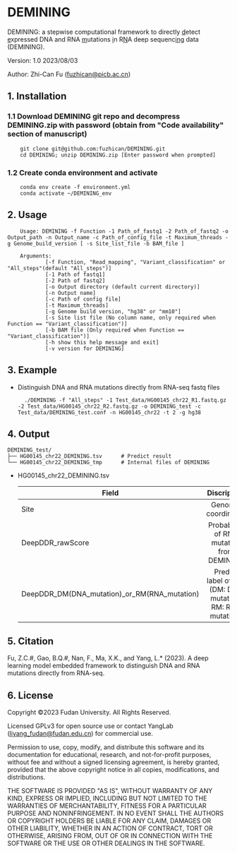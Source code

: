 # DEMINING

DEMINING: a stepwise computational framework to directly <ins>d</ins>etect <ins>e</ins>xpressed DNA and RNA <ins>m</ins>utations <ins>i</ins>n R<ins>N</ins>A deep sequenc<ins>ing</ins> data (DEMINING).

Version: 1.0 2023/08/03

Author: Zhi-Can Fu (fuzhican@picb.ac.cn) 


## 1. Installation
### 1.1 Download DEMINING git repo and decompress DEMINING.zip with password (obtain from "Code availability" section of manuscript)
        git clone git@github.com:fuzhican/DEMINING.git
        cd DEMINING; unzip DEMINING.zip [Enter password when prompted]
### 1.2 Create conda environment and activate 
        conda env create -f environment.yml 
        conda activate ~/DEMINING_env


## 2. Usage
        Usage: DEMINING -f Function -1 Path_of_fastq1 -2 Path_of_fastq2 -o Output_path -n Output_name -c Path_of_config_file -t Maximum_threads -g Genome_build_version [ -s Site_list_file -b BAM_file ]

        Arguments:
                [-f Function, "Read_mapping", "Variant_classification" or "All_steps"(default "All_steps")]
                [-1 Path of fastq1]
                [-2 Path of fastq2]
                [-o Output directory (default current directory)]
                [-n Output name]
                [-c Path of config file]
                [-t Maximum_threads]
                [-g Genome build version, "hg38" or "mm10"]
                [-s Site list file (No column name, only required when Function == "Variant_classification")]
                [-b BAM file (Only required when Function == "Variant_classification")]
                [-h show this help message and exit]
                [-v version for DEMINING]
      
## 3. Example
* Distinguish DNA and RNA mutations directly from RNA-seq fastq files

        ./DEMINING -f "All_steps" -1 Test_data/HG00145_chr22_R1.fastq.gz -2 Test_data/HG00145_chr22_R2.fastq.gz -o DEMINING_test -c Test_data/DEMINING_test.conf -n HG00145_chr22 -t 2 -g hg38
        
 
   
## 4. Output

    DEMINING_test/
    ├── HG00145_chr22_DEMINING.tsv      # Predict result
    └── HG00145_chr22_DEMINING_tmp      # Internal files of DEMINING 

        
- HG00145_chr22_DEMINING.tsv

    | **Field**      | **Discription**      | 
    | ---------- | :-----------:  |
    | Site     | Genomic coordinates |
    | DeepDDR_rawScore | Probability of RNA mutation from DEMINING|
    | DeepDDR_DM(DNA_mutation)_or_RM(RNA_mutation)| Predict label of site (DM: DNA mutation; RM: RNA mutation) |

    
    

## 5. Citation
Fu, Z.C.#, Gao, B.Q.#, Nan, F., Ma, X.K., and Yang, L.* (2023). A deep learning model embedded framework to distinguish DNA and RNA mutations directly from RNA-seq.


## 6. License
Copyright ©2023 Fudan University. All Rights Reserved.

Licensed GPLv3 for open source use or contact YangLab (liyang_fudan@fudan.edu.cn) for commercial use.

Permission to use, copy, modify, and distribute this software and its documentation for educational, research, and not-for-profit purposes, without fee and without a signed licensing agreement, is hereby granted, provided that the above copyright notice in all copies, modifications, and distributions.

THE SOFTWARE IS PROVIDED "AS IS", WITHOUT WARRANTY OF ANY KIND, EXPRESS OR IMPLIED, INCLUDING BUT NOT LIMITED TO THE WARRANTIES OF MERCHANTABILITY, FITNESS FOR A PARTICULAR PURPOSE AND NONINFRINGEMENT. IN NO EVENT SHALL THE AUTHORS OR COPYRIGHT HOLDERS BE LIABLE FOR ANY CLAIM, DAMAGES OR OTHER LIABILITY, WHETHER IN AN ACTION OF CONTRACT, TORT OR OTHERWISE, ARISING FROM, OUT OF OR IN CONNECTION WITH THE SOFTWARE OR THE USE OR OTHER DEALINGS IN THE SOFTWARE.
